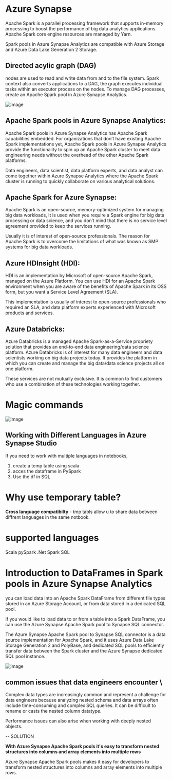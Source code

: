 # Azure Synapse

Apache Spark is a parallel processing framework that supports in-memory processing to boost the performance of big data analytics applications. 
Apache Spark core engine resources are managed by Yarn.

Spark pools in Azure Synapse Analytics are compatible with Azure Storage and Azure Data Lake Generation 2 Storage. 

## Directed acylic graph (DAG)
nodes are used to read and write data from and to the file system. 
Spark context also converts applications to a DAG, the graph executes individual tasks within an executor process on the nodes. To manage DAG processes, create an Apache Spark pool in Azure Synapse Analytics.

![image](https://github.com/user-attachments/assets/e9a480eb-ba99-4388-a81b-94b7e7e78a29)

## Apache Spark pools in Azure Synapse Analytics:
Apache Spark pools in Azure Synapse Analytics has Apache Spark capabilities embedded. For organizations that don’t have existing Apache Spark implementations yet, Apache Spark pools in Azure Synapse Analytics provide the functionality to spin up an Apache Spark cluster to meet data engineering needs without the overhead of the other Apache Spark platforms. 

Data engineers, data scientist, data platform experts, and data analyst can come together within Azure Synapse Analytics where the Apache Spark cluster is running to quickly collaborate on various analytical solutions.

## Apache Spark for Azure Synapse:
Apache Spark is an open-source, memory-optimized system for managing big data workloads, It is used when you require a Spark engine for big data processing or data science, and you don’t mind that there is no service level agreement provided to keep the services running. 

Usually it is of interest of open-source professionals. The reason for Apache Spark is to overcome the limitations of what was known as SMP systems for big data workloads.

## Azure HDInsight (HDI):
HDI is an implementation by Microsoft of open-source Apache Spark, managed on the Azure Platform. You can use HDI for an Apache Spark environment when you are aware of the benefits of Apache Spark in its OSS form, but you want a Service Level Agreement (SLA). 

This implementation is usually of interest to open-source professionals who required an SLA, and data platform experts experienced with Microsoft products and services.

## Azure Databricks:
Azure Databricks is a managed Apache Spark-as-a-Service propriety solution that provides an end-to-end data engineering/data science platform. Azure Databricks is of interest for many data engineers and data scientists working on big data projects today. It provides the platform in which you can create and manage the big data/data science projects all on one platform.

These services are not mutually exclusive. It is common to find customers who use a combination of these technologies working together.


# Magic commands

![image](https://github.com/user-attachments/assets/0ca4c5f0-9034-4f08-b064-9404aa68cb0c)

## Working with Different Languages in Azure Synapse Studio

If you need to work with multiple languages in notebooks,

1. create a temp table using scala
2. acces the dataframe in PySpark
3. Use the df in SQL

# Why use temporary table?

**Cross language compatibilty** - tmp tabls allow u to share data between diffrent languages in the same notbook.

# supported languages

Scala
pySpark
.Net
Spark SQL


# Introduction to DataFrames in Spark pools in Azure Synapse Analytics

you can load data into an Apache Spark DataFrame from different file types stored in an Azure Storage Account, or from data stored in a dedicated SQL pool.

If you would like to load data to or from a table into a Spark DataFrame, you can use the Azure Synapse Apache Spark pool to Synapse SQL connector.

The Azure Synapse Apache Spark pool to Synapse SQL connector is a data source implementation for Apache Spark, and it uses Azure Data Lake Storage Generation 2 and PolyBase, and dedicated SQL pools to efficiently transfer data between the Spark cluster and the Azure Synapse dedicated SQL pool instance.

![image](https://github.com/user-attachments/assets/71486a3d-1983-4629-8bd4-e4a535f25006)


## common issues that data engineers encounter \

Complex data types are increasingly common and represent a challenge for data engineers because analyzing nested schema and data arrays often include time-consuming and complex SQL queries. It can be difficult to rename or casts the nested column datatype.

Performance issues can also arise when working with deeply nested objects. 

-- SOLUTION

**With Azure Synapse Apache Spark pools it's easy to transform nested structures into columns and array elements into multiple rows**

Azure Synapse Apache Spark pools makes it easy for developers to transform nested structures into columns and array elements into multiple rows.






















